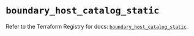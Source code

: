 # `boundary_host_catalog_static`

Refer to the Terraform Registry for docs: [`boundary_host_catalog_static`](https://registry.terraform.io/providers/hashicorp/boundary/1.4.0/docs/resources/host_catalog_static).

